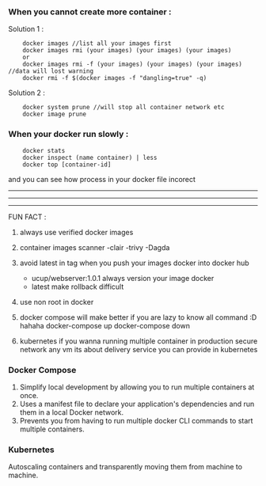 ### When you cannot create more container :
Solution 1 :
```
    docker images //list all your images first 
    docker images rmi (your images) (your images) (your images)
    or
    docker images rmi -f (your images) (your images) (your images) //data will lost warning
    docker rmi -f $(docker images -f "dangling=true" -q)
```

Solution 2 :
```
    docker system prune //will stop all container network etc
    docker image prune
```

### When your docker run slowly :
```
    docker stats
    docker inspect (name container) | less
    docker top [container-id]

```
and you can see how process in your docker file incorect

---
---
---
FUN FACT :

1. always use verified docker images
2. container images scanner
   -clair
   -trivy
   -Dagda
3. avoid latest in tag when you push your images docker into docker hub

   - ucup/webserver:1.0.1 always version your image docker 
   - latest make rollback difficult
4. use non root in docker
5. docker compose will make better if you are lazy to know all command :D hahaha
   docker-compose up
   docker-compose down
6. kubernetes if you wanna running multiple container in production
   secure network
   any vm
   its about delivery service you can provide in kubernetes

### Docker Compose
1. Simplify local development by allowing you to run multiple containers at once.
2. Uses a manifest file to declare your application's dependencies and run them in a local Docker network.
3. Prevents you from having to run multiple docker CLI commands to start multiple containers.

### Kubernetes
Autoscaling containers and transparently moving them from machine to machine.
